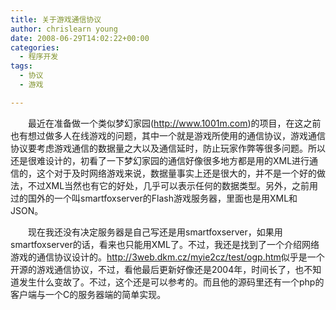 ```yaml
---
title: 关于游戏通信协议
author: chrislearn young
date: 2008-06-29T14:02:22+00:00
categories:
  - 程序开发
tags:
  - 协议
  - 游戏

---
```

　　最近在准备做一个类似梦幻家园(<http://www.1001m.com>)的项目，在这之前也有想过做多人在线游戏的问题，其中一个就是游戏所使用的通信协议，游戏通信协议要考虑游戏通信的数据量之大以及通信延时，防止玩家作弊等很多问题。所以还是很难设计的，初看了一下梦幻家园的通信好像很多地方都是用的XML进行通信的，这个对于及时网络游戏来说，数据量事实上还是很大的，并不是一个好的做法，不过XML当然也有它的好处，几乎可以表示任何的数据类型。另外，之前用过的国外的一个叫smartfoxserver的Flash游戏服务器，里面也是用XML和JSON。

<!--more-->
　　现在我还没有决定服务器是自己写还是用smartfoxserver，如果用smartfoxserver的话，看来也只能用XML了。不过，我还是找到了一个介绍网络游戏的通信协议设计的。<http://3web.dkm.cz/myie2cz/test/ogp.htm>似乎是一个开源的游戏通信协议，不过，看他最后更新好像还是2004年，时间长了，也不知道发生什么变故了。不过，这个还是可以参考的。而且他的源码里还有一个php的客户端与一个C的服务器端的简单实现。